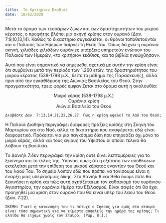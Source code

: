 ```yaml
---
title:  Το Κριτηριον Εκαθισε
date:  18/02/2020
---
```


Μετά το όραμα των τεσσάρων ζώων και των δραστηριοτήτων του μικρού κέρατος, ο προφήτης βλέπει μια σκηνή κρίσης στον ουρανό (Δαν. 7:9,10,13,14). Καθώς το δικαστήριο συγκαλείται, οι θρόνοι τοποθετούνται και ο Παλαιός των Ημερών παίρνει τη θέση Του. Όπως δείχνει η ουράνια σκηνή, χιλιάδες χιλιάδων ουράνιες υπάρξεις υπηρετούν ενώπιον του Παλαιού των Ημερών, «το κριτήριον εκάθισε, και τα βιβλία ηνεώχθησαν».

Αυτό που είναι σημαντικό να σημειωθεί σχετικά με αυτήν την κρίση είναι ότι συμβαίνει μετά την περίοδο των 1.260 ετών, της δραστηριότητας του μικρού κέρατος (538-1798 μ.Χ., δείτε το μάθημα της Παρασκευής), αλλά πριν από την εγκαθίδρυση της Αιώνιας Βασιλείας του Θεού. Στην πραγματικότητα, τρεις φορές εμφανίζεται στο όραμα αυτή η ακολουθία:

<center>Μικρό κέρας (538-1798 μ.Χ.)</center>

<center>Ουράνια κρίση</center>

<center>Αιώνια Βασιλεία του Θεού</center>

`Διαβάστε Δαν. 7:13,14,21,22,26,27. Πώς η κρίση ωφελεί το λαό του Θεού;`

Η Παλαιά Διαθήκη περιγράφει διάφορες πράξεις κρίσης στη Σκηνή  του Μαρτυρίου και στο Ναό, αλλά το δικαστήριο που αναφέρεται εδώ είναι διαφορετικό. Πρόκειται για μια παγκόσμια δίκη που επηρεάζει όχι μόνο το μικρό κέρας, αλλά και τους αγίους του Υψίστου οι οποίοι τελικά θα λάβουν τη βασιλεία.

Το Δανιήλ 7:δεν περιγράφει την κρίση ούτε δίνει λεπτομέρειες για το ξεκίνημα και το τέλος της. Υπονοεί όμως ότι η εξέταση των υποθέσεων εκτελείται μετά την επίθεση του μικρού κέρατος εναντίον του Θεού και του λαού Του. Το σημείο λοιπόν εδώ που πρέπει να τονίσουμε είναι η έναρξη μιας υπερκόσμιας δίκης. Στο Δανιήλ 8:και 9:θα δούμε πότε θα ξεκινήσει η κρίση και πώς αυτή σχετίζεται με τον καθαρισμό του ουράνιου Αγιαστηρίου, την ουράνια Ημέρα του Εξιλασμού. Είναι σαφές ότι θα έχει προηγηθεί μια κρίση στον ουρανό που θα είναι υπέρ του λαού του Θεού (Δαν. 7:22).

`ΣΚΕΨΗ: Γιατί η κατανόηση του τι πέτυχε ο Ιησούς για εμάς στο σταυρό είναι τόσο σημαντική για να είμαστε ασφαλείς την ημέρα της κρίσης; Τι ελπίδα θα είχαμε χωρίς τον Σταυρό; (Ρωμ. 8:1.)`